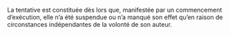 La tentative est constituée dès lors que, manifestée par un commencement d’exécution, elle n’a été suspendue ou n’a manqué son effet qu’en raison de circonstances indépendantes de la volonté de son auteur.